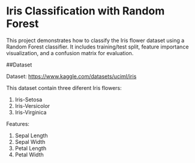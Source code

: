 # Iris Classification with Random Forest

This project demonstrates how to classify the Iris flower dataset using a Random Forest classifier. It includes training/test split, feature importance visualization, and a confusion matrix for evaluation.

##Dataset

Dataset: https://www.kaggle.com/datasets/uciml/iris

This dataset contain three diferent Iris flowers:

1. Iris-Setosa
2. Iris-Versicolor
3. Iris-Virginica

Features:

1. Sepal Length
2. Sepal Width
3. Petal Length
4. Petal Width

